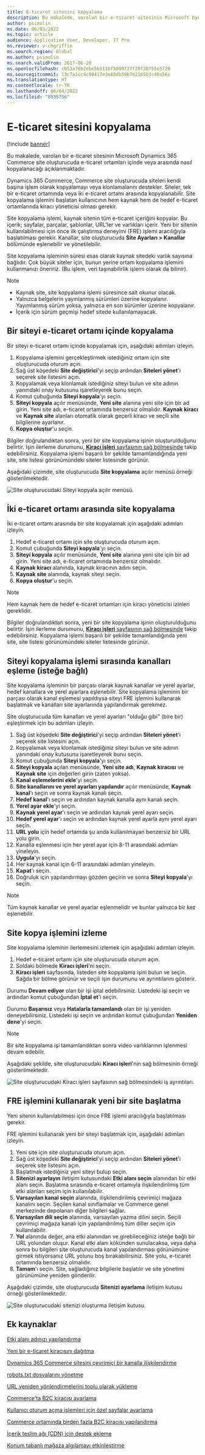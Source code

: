 ```yaml
---
title: E-ticaret sitesini kopyalama
description: Bu makalede, varolan bir e-ticaret sitesinin Microsoft Dynamics 365 Commerce site oluşturucuda e-ticaret ortamları içinde veya arasında nasıl kopyalanacağı açıklanmaktadır.
author: psimolin
ms.date: 06/03/2022
ms.topic: article
audience: Application User, Developer, IT Pro
ms.reviewer: v-chgriffin
ms.search.region: Global
ms.author: psimolin
ms.search.validFrom: 2017-06-20
ms.openlocfilehash: cb53a76b2ebe5b511bf5009727f20f20755e5720
ms.sourcegitcommit: 13c7a1cc4c90417e3e88db59b7d2165b3c40a56c
ms.translationtype: HT
ms.contentlocale: tr-TR
ms.lasthandoff: 06/04/2022
ms.locfileid: "8935756"
---
```

# <a name="copy-an-e-commerce-site"></a>E-ticaret sitesini kopyalama

[!include [banner](../includes/banner.md)]

Bu makalede, varolan bir e-ticaret sitesinin Microsoft Dynamics 365 Commerce site oluşturucuda e-ticaret ortamları içinde veya arasında nasıl kopyalanacağı açıklanmaktadır.

Dynamics 365 Commerce, Commerce site oluşturucuda siteleri kendi başına işlem olarak kopyalamayı veya klonlamalarını destekler. Siteler, tek bir e-ticaret ortamında veya iki e-ticaret ortamı arasında kopyalanabilir. Site kopyalama işlemini başlatan kullanıcının hem kaynak hem de hedef e-ticaret ortamlarında kiracı yöneticisi olması gerekir.

Site kopyalama işlemi, kaynak sitenin tüm e-ticaret içeriğini kopyalar. Bu içerik; sayfalar, parçalar, şablonlar, URL'ler ve varlıkları içerir. Yeni bir sitenin kullanılabilmesi için önce ilk çalıştırma deneyimi (FRE) işlemi aracılığıyla başlatılması gerekir. Kanallar, site oluşturucuda **Site Ayarları \> Kanallar** bölümünde eşlenebilir ve yönetilebilir.

Site kopyalama işleminin süresi esas olarak kaynak sitedeki varlık sayısına bağlıdır. Çok büyük siteler için, bunun yerine ortam kopyalama işlemini kullanmanızı öneririz. (Bu işlem, veri taşınabilirlik işlemi olarak da bilinir).

> [!NOTE]
> - Kaynak site, site kopyalama işlemi süresince salt okunur olacak.
> - Yalnızca belgelerin yayınlanmış sürümleri üzerine kopyalanır. Yayımlanmış sürüm yoksa, yalnızca en son sürümler üzerine kopyalanır.
> - İçerik için sürüm geçmişi hedef sitede kullanılamayacak.

## <a name="copy-a-site-within-an-e-commerce-environment"></a>Bir siteyi e-ticaret ortamı içinde kopyalama

Bir siteyi e-ticaret ortamı içinde kopyalamak için, aşağıdaki adımları izleyin.

1. Kopyalama işlemini gerçekleştirmek istediğiniz ortam için site oluşturucuda oturum açın.
1. Sağ üst köşedeki **Site değiştirici**'yi seçip ardından **Siteleri yönet**'i seçerek site listesini açın.
1. Kopyalamak veya klonlamak istediğiniz siteyi bulun ve site adının yanındaki onay kutusunu işaretleyerek bunu seçin.
1. Komut çubuğunda **Siteyi kopyala**'yı seçin.
1. **Siteyi kopyala** açılır menüsünde, **Yeni site** alanına yeni site için bir ad girin. Yeni site adı, e-ticaret ortamında benzersiz olmalıdır. **Kaynak kiracı** ve **Kaynak site** alanları otomatik olarak geçerli kiracı ve seçili site bilgilerine ayarlanır.
1. **Kopya oluştur**'u seçin.

Bilgiler doğrulandıktan sonra, yeni bir site kopyalama işinin oluşturulduğunu belirtir. İşin ilerleme durumunu, [**Kiracı işleri** sayfasının sağ bölmesinde](#monitor-the-site-copy-operation) takip edebilirsiniz. Kopyalama işlemi başarılı bir şekilde tamamlandığında yeni site, site listesi görünümündeki siteler listesinde görünür.

Aşağıdaki çizimde, site oluşturucuda **Site kopyalama** açılır menüsü örneği gösterilmektedir.

![Site oluşturucudaki Siteyi kopyala açılır menüsü.](media/site-copy_1.png)

## <a name="copy-a-site-between-two-e-commerce-environments"></a>İki e-ticaret ortamı arasında site kopyalama

İki e-ticaret ortamı arasında bir site kopyalamak için aşağıdaki adımları izleyin.

1. Hedef e-ticaret ortamı için site oluşturucuda oturum açın.
1. Komut çubuğunda **Siteyi kopyala**'yı seçin.
1. **Siteyi kopyala** açılır menüsünde, **Yeni site** alanına yeni site için bir ad girin. Yeni site adı, e-ticaret ortamında benzersiz olmalıdır.
1. **Kaynak kiracı** alanında, kaynak kiracının adını seçin.
1. **Kaynak site** alanında, kaynak siteyi seçin.
1. **Kopya oluştur**'u seçin.

> [!NOTE]
> Hem kaynak hem de hedef e-ticaret ortamları için kiracı yöneticisi izinleri gereklidir.

Bilgiler doğrulandıktan sonra, yeni bir site kopyalama işinin oluşturulduğunu belirtir. İşin ilerleme durumunu, [**Kiracı işleri** sayfasının sağ bölmesinde](#monitor-the-site-copy-operation) takip edebilirsiniz. Kopyalama işlemi başarılı bir şekilde tamamlandığında yeni site, site listesi görünümündeki siteler listesinde görünür.

## <a name="map-channels-during-the-site-copy-operation-optional"></a>Siteyi kopyalama işlemi sırasında kanalları eşleme (isteğe bağlı)

Site kopyalama işleminin bir parçası olarak kaynak kanallar ve yerel ayarlar, hedef kanallara ve yerel ayarlara eşlenebilir. Site kopyalama işleminin bir parçası olarak kanal eşlemesi yapıldıysa siteyi FRE işlemini kullanarak başlatmak ve kanalları site ayarlarında yapılandırmak gerekmez. 

Site oluşturucuda tüm kanalları ve yerel ayarları "olduğu gibi" (bire bir) eşleştirmek için bu adımları izleyin.

1. Sağ üst köşedeki **Site değiştirici**'yi seçip ardından **Siteleri yönet**'i seçerek site listesini açın.
1. Kopyalamak veya klonlamak istediğiniz siteyi bulun ve site adının yanındaki onay kutusunu işaretleyerek bunu seçin.
1. Komut çubuğunda **Siteyi kopyala**'yı seçin.
1. **Siteyi kopyala** açılan menüsünde, **Yeni site adı**, **Kaynak kiracısı** ve **Kaynak site** için değerleri girin (zaten yoksa).
1. **Kanal eşlemelerini ekle**'yi seçin.
1. **Site kanallarını ve yerel ayarları yapılandır** açılır menüsünde, **Kaynak kanal**'ı seçin ve sonra kaynak kanalı seçin.  
1. **Hedef kanal**'ı seçin ve ardından kaynak kanalla aynı kanalı seçin. 
1. **Yerel ayar ekle**'yi seçin.
1. **Kaynak yerel ayar**'ı seçin ve ardından kaynak yerel ayarı seçin.
1. **Hedef yerel ayar**'ı seçin ve ardından kaynak yerel ayarla aynı yerel ayarı seçin. 
1. **URL yolu** için hedef ortamda şu anda kullanılmayan benzersiz bir URL yolu girin.
1. Kanalla eşlenmesi için her yerel ayar için 8-11 arasındaki adımları yineleyin.
1. **Uygula**'yı seçin.
1. Her kaynak kanal için 6-11 arasındaki adımları yineleyin.
1. **Kapat**'ı seçin.
1. Doğruluk için yapılandırmayı gözden geçirin ve sonra **Siteyi kopyala**'yı seçin.

> [!NOTE]
> Tüm kaynak kanallar ve yerel ayarlar eşlenmelidir ve bunlar yalnızca bir kez eşlenebilir.

## <a name="monitor-the-site-copy-operation"></a>Site kopya işlemini izleme

Site kopyalama işleminin ilerlemesini izlemek için aşağıdaki adımları izleyin.

1. Hedef e-ticaret ortamı için site oluşturucuda oturum açın.
1. Soldaki bölmede **Kiracı işleri**'ni seçin.
1. **Kiracı işleri** sayfasında, listeden site kopyalama işini bulun ve seçin. Sağda bir bölme görünür ve seçili işin durumunu ve ayrıntılarını gösterir.

Durumu **Devam ediyor** olan bir işi iptal edebilirsiniz. Listedeki işi seçin ve ardından komut çubuğundan **İptal et**'i seçin.

Durumu **Başarısız** veya **Hatalarla tamamlandı** olan bir işi yeniden deneyebilirsiniz. Listedeki işi seçin ve ardından komut çubuğundan **Yeniden dene**'yi seçin.

> [!NOTE]
> Bir site kopyalama işi tamamlandıktan sonra video varlıklarının işlenmesi devam edebilir.

Aşağıdaki şekilde, site oluşturucudaki **Kiracı işleri**'nin sağ bölmesinin örneği gösterilmektedir.

![Site oluşturucudaki Kiracı işleri sayfasının sağ bölmesindeki iş ayrıntıları.](media/site-copy_2.png)

## <a name="initialize-a-new-site-by-using-the-fre-process"></a>FRE işlemini kullanarak yeni bir site başlatma

Yeni sitenin kullanılabilmesi için önce FRE işlemi aracılığıyla başlatılması gerekir.

FRE işlemini kullanarak yeni bir siteyi başlatmak için, aşağıdaki adımları izleyin.

1. Yeni site için site oluşturucuda oturum açın.
1. Sağ üst köşedeki **Site değiştirici**'yi seçip ardından **Siteleri yönet**'i seçerek site listesini açın.
1. Başlatmak istediğiniz yeni siteyi bulup seçin.
1. **Sitenizi ayarlayın** iletişim kutusundaki **Etki alanı seçin** alanından bir etki alanı seçin. Başlatma sırasında e-ticaret ortamıyla ilişkilendirilmiş tüm etki alanları seçim için kullanılabilir.
1. **Varsayılan kanal seçin** alanında, ilişkilendirilmiş çevrimiçi mağaza kanalını seçin. Seçilen kanal sınıflamalar ve Commerce genel merkezinde depolanan diğer bilgileri sağlar.
1. **Varsayılan dili seçin** alanında, varsayılan yazma dilini seçin. Seçili çevrimiçi mağaza kanalı için yapılandırılmış tüm diller seçim için kullanılabilir.
1. **Yol** alanında değer, ana etki alanından ve girebileceğiniz isteğe bağlı bir URL yolundan oluşur. Kanal etki alanı kökünden sunulacaksa, veya daha sonra bu bilgileri site oluşturucuda kanal yapılandırması görünümüne girmek istiyorsanız URL yolunu boş bırakabilirsiniz. Site yolu, e-ticaret ortamında benzersiz olmalıdır.
1. **Tamam**'ı seçin. Site, sağladığınız bilgilerle başlatılır ve site yönetimi görünümüne yeniden gönderilir.

Aşağıdaki çizimde, site oluşturucuda **Sitenizi ayarlama** iletişim kutusu örneği gösterilmektedir.

![Site oluşturucudaki sitenizi oluşturma iletişim kutusu.](media/site-copy_3.png)

## <a name="additional-resources"></a>Ek kaynaklar

[Etki alanı adınızı yapılandırma](configure-your-domain-name.md)

[Yeni bir e-ticaret kiracısını dağıtma](deploy-ecommerce-site.md)

[Dynamics 365 Commerce sitesini çevrimiçi bir kanalla ilişkilendirme](associate-site-online-store.md)

[robots.txt dosyalarını yönetme](manage-robots-txt-files.md)

[URL yeniden yönlendirmelerini toplu olarak yükleme](upload-bulk-redirects.md)

[Commerce'ta B2C kiracısı ayarlama](set-up-b2c-tenant.md)

[Kullanıcı oturum açma işlemleri için özel sayfalar ayarlama](custom-pages-user-logins.md)

[Commerce ortamında birden fazla B2C kiracısı yapılandırma](configure-multi-b2c-tenants.md)

[İçerik teslim ağı (CDN) için destek ekleme](add-cdn-support.md)

[Konum tabanlı mağaza algılamayı etkinleştirme](enable-store-detection.md)
